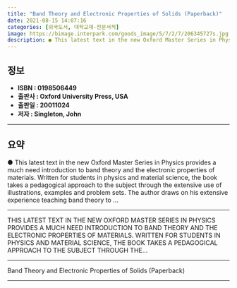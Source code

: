 ```yaml
---
title: "Band Theory and Electronic Properties of Solids (Paperback)"
date: 2021-08-15 14:07:16
categories: [외국도서, 대학교재-전문서적]
image: https://bimage.interpark.com/goods_image/5/7/2/7/206345727s.jpg
description: ● This latest text in the new Oxford Master Series in Physics provides a much need introduction to band theory and the electronic properties of materials. Writ
---
```


## **정보**

- **ISBN : 0198506449**
- **출판사 : Oxford University Press, USA**
- **출판일 : 20011024**
- **저자 : Singleton, John**

------



## **요약**

●  This latest text in the new Oxford Master Series in Physics provides a much need introduction to band theory and the electronic properties of materials. Written for students in physics and material science, the book takes a pedagogical approach to the subject through the extensive use of illustrations, examples and problem sets. The author draws on his extensive experience teaching band theory to ...

------

THIS LATEST TEXT IN THE NEW OXFORD MASTER SERIES IN PHYSICS PROVIDES A MUCH NEED INTRODUCTION TO BAND THEORY AND THE ELECTRONIC PROPERTIES OF MATERIALS. WRITTEN FOR STUDENTS IN PHYSICS AND MATERIAL SCIENCE, THE BOOK TAKES A PEDAGOGICAL APPROACH TO THE SUBJECT THROUGH THE... 

------


Band Theory and Electronic Properties of Solids (Paperback) 

------


